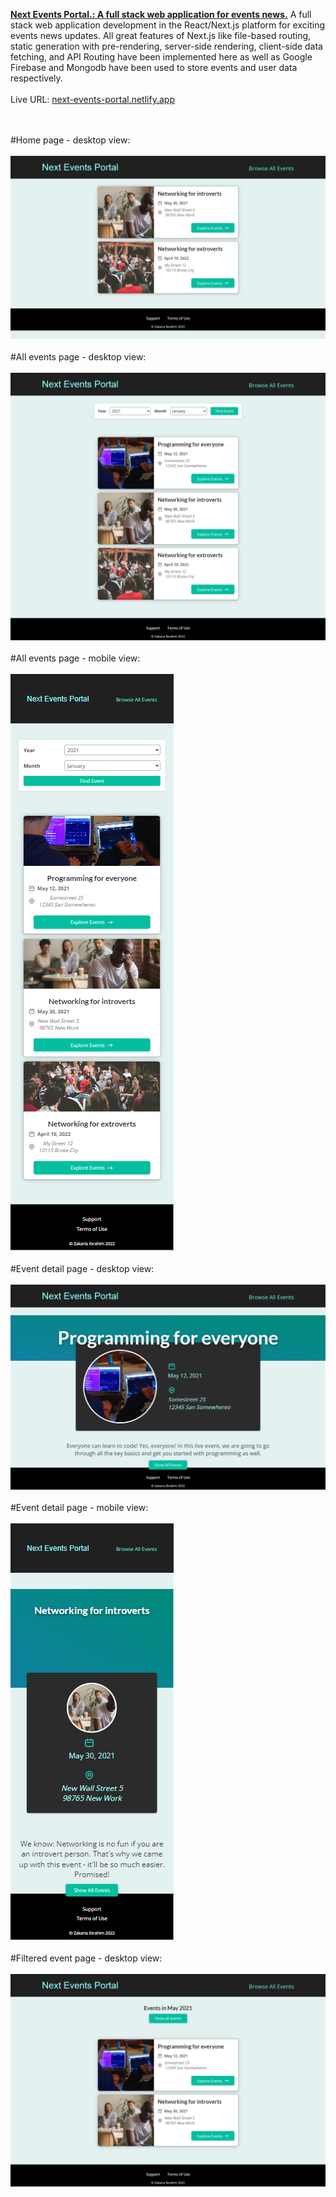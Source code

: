 <u>**Next Events Portal.: A full stack web application for events news.**</u>
A full stack web application development in the React/Next.js platform for exciting events news updates. All great features of Next.js like file-based routing, static generation with pre-rendering, server-side rendering, client-side data fetching, and API Routing have been implemented here as well as Google Firebase and Mongodb have been used to store events and user data respectively.
<br /><br />
Live URL: [next-events-portal.netlify.app](https://next-events-portal.netlify.app/)  

<br /><br />
#Home page - desktop view:
<br /><br />
![Home Page](screenshots/home-page.png)
<br /><br />
#All events page - desktop view:
<br /><br />
![All Events Page](screenshots/all-events-page.png)
<br /><br />
#All events page - mobile view:
<br /><br />
![All Events Page](screenshots/all-events-page-mobile.png)
<br /><br />
#Event detail page - desktop view:
<br /><br />
![Event Detail Page](screenshots/event-detail-page.png)
<br /><br />
#Event detail page - mobile view:
<br /><br />
![Event Detail Page](screenshots/event-detail-page-mobile.png)
<br /><br />
#Filtered event page - desktop view:
<br /><br />
![Filtered Event Page](screenshots/filtered-event-page.png)
<br /><br />